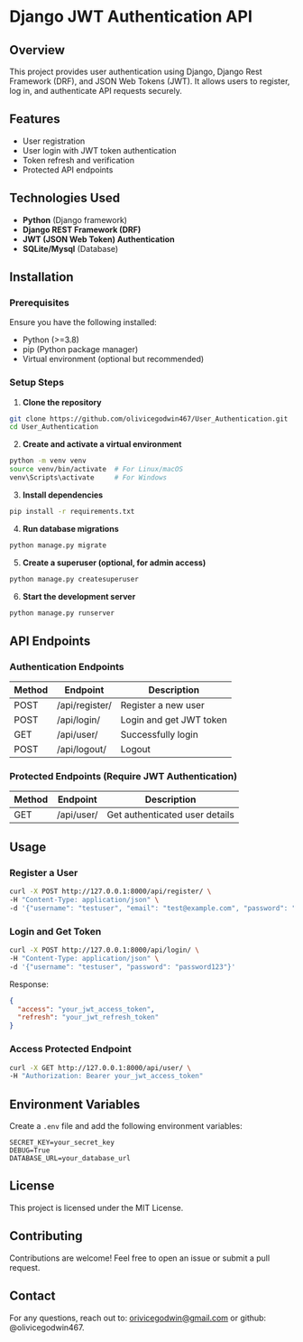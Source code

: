 # Django JWT Authentication API

## Overview

This project provides user authentication using Django, Django Rest Framework (DRF), and JSON Web Tokens (JWT). It allows users to register, log in, and authenticate API requests securely.

## Features

- User registration
- User login with JWT token authentication
- Token refresh and verification
- Protected API endpoints

## Technologies Used

- **Python** (Django framework)
- **Django REST Framework (DRF)**
- **JWT (JSON Web Token) Authentication**
- **SQLite/Mysql** (Database)

## Installation

### Prerequisites

Ensure you have the following installed:

- Python (>=3.8)
- pip (Python package manager)
- Virtual environment (optional but recommended)

### Setup Steps

1. **Clone the repository**

```bash
git clone https://github.com/olivicegodwin467/User_Authentication.git
cd User_Authentication
```

2. **Create and activate a virtual environment**

```bash
python -m venv venv
source venv/bin/activate  # For Linux/macOS
venv\Scripts\activate     # For Windows
```

3. **Install dependencies**

```bash
pip install -r requirements.txt
```

4. **Run database migrations**

```bash
python manage.py migrate
```

5. **Create a superuser (optional, for admin access)**

```bash
python manage.py createsuperuser
```

6. **Start the development server**

```bash
python manage.py runserver
```

## API Endpoints

### Authentication Endpoints

| Method | Endpoint       | Description             |
| ------ | -------------- | ----------------------- |
| POST   | /api/register/ | Register a new user     |
| POST   | /api/login/    | Login and get JWT token |
| GET   | /api/user/     | Successfully login      |
| POST   | /api/logout/   | Logout                  |

### Protected Endpoints (Require JWT Authentication)

| Method | Endpoint   | Description                    |
| ------ | ---------- | ------------------------------ |
| GET    | /api/user/ | Get authenticated user details |

## Usage

### **Register a User**

```bash
curl -X POST http://127.0.0.1:8000/api/register/ \
-H "Content-Type: application/json" \
-d '{"username": "testuser", "email": "test@example.com", "password": "password123"}'
```

### **Login and Get Token**

```bash
curl -X POST http://127.0.0.1:8000/api/login/ \
-H "Content-Type: application/json" \
-d '{"username": "testuser", "password": "password123"}'
```

Response:

```json
{
  "access": "your_jwt_access_token",
  "refresh": "your_jwt_refresh_token"
}
```

### **Access Protected Endpoint**

```bash
curl -X GET http://127.0.0.1:8000/api/user/ \
-H "Authorization: Bearer your_jwt_access_token"
```

## Environment Variables

Create a `.env` file and add the following environment variables:

```env
SECRET_KEY=your_secret_key
DEBUG=True
DATABASE_URL=your_database_url
```

## License

This project is licensed under the MIT License.

## Contributing

Contributions are welcome! Feel free to open an issue or submit a pull request.

## Contact

For any questions, reach out to: [orivicegodwin@gmail.com](mailto\:orivicegodwin@gmail.com) or github: @olivicegodwin467.

